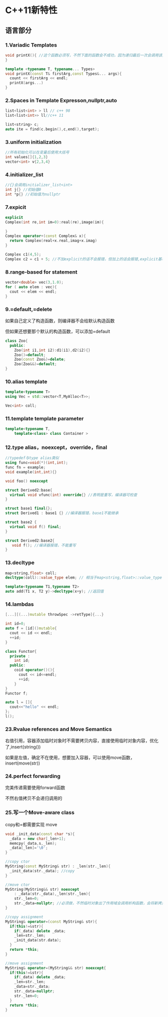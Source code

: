 # C++11新特性

## 语言部分

### 1.Variadic Templates

```C++
void printX(){ //这个函数必须写，不然下面的函数会不成功，因为递归最后一次会调用该函数
}

template <typename T, typename... Types>
void printX(const T& firstArg,const Types&... args){
  count << firstArg << endl;
  printX(args...)
}
```



### 2.Spaces in Template Expresson,nullptr,auto

```c++
list<list<int> > ll // c++ 98
list<list<int>> ll//c++ 11

list<string> c;
auto ite = find(c.begin(),c,end(),target);
```

### 3.uniform initialization

```c++
//所有初始化可以在变量后使用大括号
int values[]{1,2,3}
vector<int> v{2,3,4}

```

### 4.initializer_list

```c++
//{}会调用initializer_list<int>
int j{} //初始值0
int *p{} //初始值为nullptr

```

### 7.expicit

```c++
explicit
Complex(int re,int im=0):real(re),image(im){
  
}
Complex operator+(const Complex& x){
  return Complex(real+x.real,imag+x.imag)
}

Complex c1(4,5);
Complex c2 = c1 + 5; //不加explicit的话不会报错，但加上的话会报错,explicit基本用于构造函数

```

### 8.range-based for statement

```c++
vector<double> vec(3,1.0);
for ( auto elem : vec){
  cout << elem << endl;
}

```

### 9.=default,=delete

如果自己定义了构造函数，则编译器不会给默认构造函数

但如果还想要那个默认的构造函数，可以添加=default

```c++
class Zoo{
  public:
  	Zoo(int i1,int i2):d1(i1),d2(i2){}
  	Zoo()=default;
  	Zoo(const Zoo&)=delete;
    Zoo(Zoo&&)=default;
}
```

### 10.alias template

```c++
template<typename T>
using Vec = std::vector<T,MyAlloc<T>>; 

Vec<int> coll;
```

### 11.template template parameter

```c++
template<typename T,
	template<class> class Container >
```



### 12.type alias，noexcept，override，final

```c++
//typedef与type alias类似
using func=void(*)(int,int);
func fn = example;
void example(int,int){}
```

```c++
void foo() noexcept
```

```c++
struct Derived2:base{
  virtual void vfunc(int) override{} //表明是重写，编译器可检查
}
```

```c++
struct base1 final{};
struct Derived1 : base1 {} //编译器报错，base1不能继承

struct base2 {
  virtual void f() final;
}

struct Derived2:base2{
   void f(); //编译器报错，不能重写
}
```



### 13.decltype

```c++
map<string,float> coll;
decltype(coll)::value_type elem; // 相当于map<string,float>::value_type elem，其实decltype类似于typeof

```

```c++
template<typename T1,typename T2>
auto add(T1 x, T2 y)->decltype(x+y); //返回值

```



### 14.lambdas

```c++
[...][(...)mutable throwSpec ->retType]{...}

int id=0;
auto f = [id]()mutable{
  cout << id << endl;
  ++id;
}

class Functor{
  private :
  	int id;
  public:
  	coid operator()(){
      cout << id<<endl;
      ++id;
    }
}
Functor f;

auto l = []{
  cout<<"hello" << endl;
};
l();
```



### 23.Rvalue references and Move Semantics

右值引用，容器添加临时对象时不需要拷贝内容，直接使用临时对象内容，优化了,insert(string())

如果是左值，确定不在使用，想要加入容器，可以使用move函数，insert(move(str))



### 24.perfect forwarding

完美传递需要使用forward函数

不然右值拷贝不会递归调用的



### 25.写一个Move-aware class

copy和=都需要实现 move

```c++
void _init_data(const char *s){
  _data = new char[_len+1];
  memcpy(_data,s,_len);
  _data[_len]='\0';
}

//copy ctor
MyString(const MyString& str) : _len(str._len){
  _init_data(str._data); //copy
}

//move ctor
MyString(MyString&& str) noexcept
	: _data(str._data),_len(str._len){
  	str._len=0;
    str._data=nullptr; //必须做，不然临时对象出了作用域会调用析构函数，会将新拷贝的对象删除掉，导致问题；不能删除，因为析构函数会做删除
}

//copy assignment
MyString& operator=(const MyString& str){
  if(this!=&str){
    if(_data) delete _data;
    _len=str._len;
    _init_data(str.data);
  }
  return *this;
}

//move assignment
MyString& operator=(MyString&& str) noexcept{
  if(this!=&str){
    if(_data) delete _data;
    _len=str._len;
    _data=str._data;
    str._data=nullptr;
    str._len=0;
  }
  return *this;
}
```



